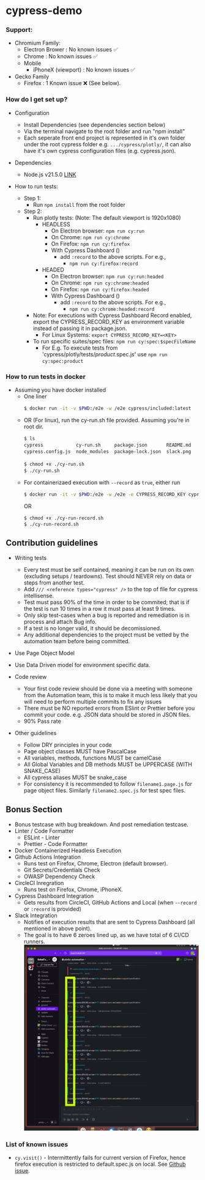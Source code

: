 # cypress-demo
### Support:
  - Chromium Family:
    - Electron Brower : No known issues ✅
    - Chrome : No known issues ✅
    - Mobile
      - iPhoneX (viewport) : No known issues ✅
  - Gecko Family
    - Firefox : 1 Known issue ❌ (See below).


### How do I get set up? ###
* Configuration
  - Install Dependencies (see dependencies section below)
  - Via the terminal navigate to the root folder and run "npm install"
  - Each seperate front end project is represented in it's own folder under the root cypress folder e.g. `.../cypress/plotly/`, it can also have it's own cypress configuration files (e.g. cypress.json).

* Dependencies
    * Node.js v21.5.0 [LINK](https://nodejs.org/en/)

* How to run tests:
  * Step 1:
    * Run `npm install` from the root folder
  * Step 2:
    * Run plotly tests: (Note: The default viewport is 1920x1080)
      * HEADLESS
        * On Electron browser: `npm run cy:run`
        * On Chrome: `npm run cy:chrome`
        * On Firefox: `npm run cy:firefox`
        * With Cypress Dashboard ()
          * add `:record` to the above scripts. For e.g.,
            * `npm run cy:firefox:record`
      * HEADED
        * On Electron browser: `npm run cy:run:headed`
        * On Chrome: `npm run cy:chrome:headed`
        * On Firefox: `npm run cy:firefox:headed`
        * With Cypress Dashboard ()
          * add `:record` to the above scripts. For e.g.,
            * `npm run cy:chrome:headed:record`
    * Note: For executions with Cypress Dashboard Record enabled, export the CYPRESS_RECORD_KEY as environment variable instead of passing it in package.json.
      - For Linux Systems: `export CYPRESS_RECORD_KEY=<KEY>`
    * To run specific suites/spec files: `npm run cy:spec:$specFileName` 
      - For E.g. To execute tests from 'cypress/plotly/tests/*product*.spec.js' use `npm run cy:spec:product`

### How to run tests in docker
* Assuming you have docker installed
  * One liner
    ```bash
    $ docker run -it -v $PWD:/e2e -w /e2e cypress/included:latest
    ```
  * OR (For linux), run the cy-run.sh file provided. Assuming you're in root dir.
    ```bash
    $ ls
    cypress            cy-run.sh     package.json       README.md
    cypress.config.js  node_modules  package-lock.json  slack.png

    $ chmod +x ./cy-run.sh
    $ ./cy-run.sh
    ```
  * For containerizaed execution with `--record` as `true`, either run
    ```bash
    $ docker run -it -v $PWD:/e2e -w /e2e -e CYPRESS_RECORD_KEY cypress/included:latest --record
    ```
    OR
    ```
    $ chmod +x ./cy-run-record.sh
    $ ./cy-run-record.sh
    ```

## Contribution guidelines 
* Writing tests
  * Every test must be self contained, meaning it can be run on its own (excluding setups / teardowns). Test should NEVER rely on data or steps from another test.
  * Add `/// <reference types="cypress" />` to the top of file for cypress intellisense.
  * Test must pass 90% of the time in order to be commited; that is if the test is run 10 times in a row it must pass at least 9 times.
  * Only skip test-cases when a bug is reported and remediation is in process and attach Bug info.
  * If a test is no longer valid, it should be decomissioned. 
  * Any additional dependencies to the project must be vetted by the automation team before being committed.
 * Use Page Object Model
 * Use Data Driven model for environment specific data.

* Code review
  * Your first code review should be done via a meeting with someone from the Automation team, this is to make it much less likely that you will need to perform multiple commits to fix any issues
  * There must be NO reported errors from ESlint or Prettier before you commit your code. e.g. JSON data should be stored in JSON files.
  * 90% Pass rate

* Other guidelines
  * Follow DRY principles in your code
  * Page object classes MUST have PascalCase
  * All variables, methods, functions MUST be camelCase
  * All Global Variables and DB methods MUST be UPPERCASE (WITH SNAKE_CASE)
  * All cypress aliases MUST be snake_case
  * For consistency it is recommended to follow `filename1.page.js` for page object files. Similarly `filename2.spec.js` for test spec files.


## Bonus Section
- Bonus testcase with bug breakdown. And post remediation testcase.
- Linter / Code Formatter
  - ESLint - Linter
  - Prettier - Code Formatter
- Docker Containerized Headless Execution
- Github Actions Integration
  - Runs test on Firefox, Chrome, Electron (default browser).
  - Git Secrets/Credentials Check
  - OWASP Dependency Check
- CircleCI Inregration
  - Runs test on Firefox, Chrome, iPhoneX.
- Cypress Dashboard Integration
  - Gets results from CircleCI, GitHub Actions and Local (when `--record` or `:record` is provided)
- Slack Integration
  - Notifies of execution results that are sent to Cypress Dashboard (all mentioned in above point).
  - The goal is to have 6 zeroes lined up, as we have total of 6 CI/CD runners.
      ![Alt text](slack.png)



### List of known issues
* `cy.visit()` - Intermittently fails for current version of Firefox, hence firefox execution is restricted to default.spec.js on local. See [Github issue](https://github.com/cypress-io/cypress/issues/2938).
